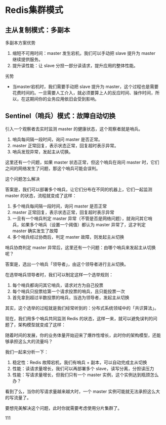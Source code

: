 # Redis集群模式
## 主从复制模式：多副本
 多副本方案优势
 1. 缩短不可用时间：master 发生宕机，我们可以手动把 slave 提升为 master 继续提供服务。
 2. 提升读性能：让 slave 分担一部分读请求，提升应用的整体性能。


 劣势
 * 当master宕机时，我们需要手动把 slave 提升为 master，这个过程也是需要花费时间的。一旦需要人工介入，就必须要算上人的反应时间、操作时间，所以，在这期间你的业务应用依旧会受到影响。
 
## Sentinel（哨兵）模式：故障自动切换
 引入一个观察者去实时监测 master 的健康状态，这个观察者就是哨兵。
 1. 哨兵每间隔一段时间，询问 master 是否正常。
 2. master 正常回复，表示状态正常，回复超时表示异常。
 3. 哨兵发现异常，发起主从切换。

 这里还有一个问题，如果 master 状态正常，但这个哨兵在询问 master 时，它们之间的网络发生了问题，那这个哨兵可能会误判。  

 这个问题怎么解决  

 答案是，我们可以部署多个哨兵，让它们分布在不同的机器上，它们一起监测 master 的状态，流程就变成了这样：
 1. 多个哨兵每间隔一段时间，询问 master 是否正常
 2. master 正常回复，表示状态正常，回复超时表示异常
 3. 一旦有一个哨兵判定 master 异常（不管是否是网络问题），就询问其它哨兵，如果多个哨兵（设置一个阈值）都认为 master 异常了，这才判定 master 确实发生了故障
 4. 多个哨兵经过协商后，判定 master 故障，则发起主从切换

 哨兵协商判定 master 异常后，这里还有一个问题：由哪个哨兵来发起主从切换呢？

 答案是，选出一个哨兵「领导者」，由这个领导者进行主从切换。

 在选举哨兵领导者时，我们可以制定这样一个选举规则：

 1. 每个哨兵都询问其它哨兵，请求对方为自己投票
 2. 每个哨兵只投票给第一个请求投票的哨兵，且只能投票一次
 3. 首先拿到超过半数投票的哨兵，当选为领导者，发起主从切换

 其实，这个选举的过程就是我们经常听到的：分布式系统领域中的「共识算法」。


 现在，我们用多个哨兵共同监测 Redis 的状态，这样一来，就可以避免误判的问题了，架构模型就变成了这样：
 
 随着时间的发展，你的业务体量开始迎来了爆炸性增长，此时你的架构模型，还能够承担这么大的流量吗？

 我们一起来分析一下：

 1. 稳定性：Redis 故障宕机，我们有哨兵 + 副本，可以自动完成主从切换
 2. 性能：读请求量增长，我们可以再部署多个 slave，读写分离，分担读压力
 3. 性能：写请求量增长，但我们只有一个 master 实例，这个实例达到瓶颈怎么办？

 看到了么，当你的写请求量越来越大时，一个 master 实例可能就无法承担这么大的写流量了。

 要想完美解决这个问题，此时你就需要考虑使用分片集群了。

 111